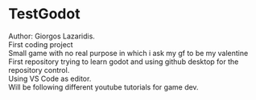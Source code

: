 # TestGodot
 Author: Giorgos Lazaridis. <br />
 First coding project <br />
 Small game with no real purpose in which i ask my gf to be my valentine <br />
 First repository trying to learn godot and using github desktop for the repository control. <br />
 Using VS Code as editor. <br />
 Will be following different youtube tutorials for game dev. <br />

